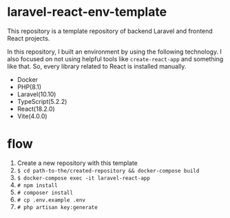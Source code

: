 # laravel-react-env-template

This repository is a template repository of backend Laravel and frontend React projects.

In this repository, I built an environment by using the following technology.
I also focused on not using helpful tools like `create-react-app` and something like that.
So, every library related to React is installed manually.

- Docker
- PHP(8.1)
- Laravel(10.10)
- TypeScript(5.2.2)
- React(18.2.0)
- Vite(4.0.0)

# flow
1. Create a new repository with this template
2. `$ cd path-to-the/created-repository && docker-compose build`
3. `$ docker-compose exec -it laravel-react-app`
4. `# npm install`
5. `# composer install`
6. `# cp .env.example .env`
7. `# php artisan key:generate`
